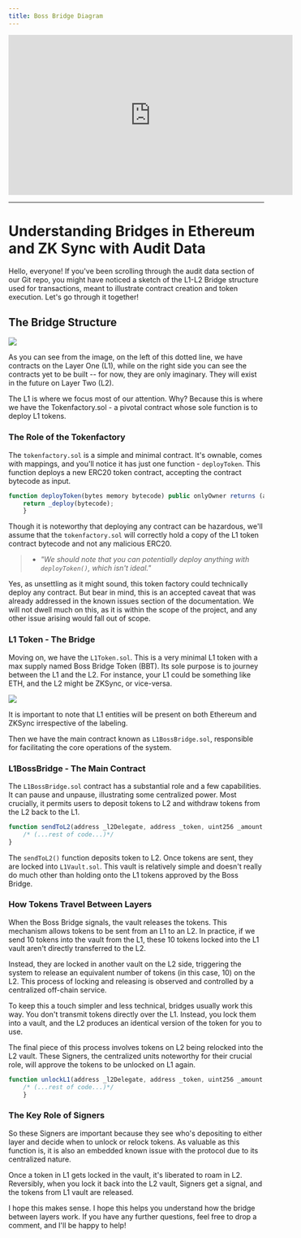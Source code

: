 ```yaml
---
title: Boss Bridge Diagram
---
```


<iframe width="560" height="315" src="https://www.youtube.com/embed/F5Qap3cnz8I?si=k-Xz9-J7NiGOnOr2" title="YouTube video player" frameborder="0" allow="accelerometer; autoplay; clipboard-write; encrypted-media; gyroscope; picture-in-picture; web-share" allowfullscreen></iframe>

---

# Understanding Bridges in Ethereum and ZK Sync with Audit Data

Hello, everyone! If you've been scrolling through the audit data section of our Git repo, you might have noticed a sketch of the L1-L2 Bridge structure used for transactions, meant to illustrate contract creation and token execution. Let's go through it together!

## The Bridge Structure

![](https://cdn.videotap.com/rIxjCdQQCX2uJutT8w6U-12.43.png)

As you can see from the image, on the left of this dotted line, we have contracts on the Layer One (L1), while on the right side you can see the contracts yet to be built -- for now, they are only imaginary. They will exist in the future on Layer Two (L2).

The L1 is where we focus most of our attention. Why? Because this is where we have the Tokenfactory.sol - a pivotal contract whose sole function is to deploy L1 tokens.

### The Role of the Tokenfactory

The `tokenfactory.sol` is a simple and minimal contract. It's ownable, comes with mappings, and you'll notice it has just one function - `deployToken`. This function deploys a new ERC20 token contract, accepting the contract bytecode as input.

```js
function deployToken(bytes memory bytecode) public onlyOwner returns (address){
    return _deploy(bytecode);
    }
```

Though it is noteworthy that deploying any contract can be hazardous, we'll assume that the `tokenfactory.sol` will correctly hold a copy of the L1 token contract bytecode and not any malicious ERC20.

> - _"We should note that you can potentially deploy anything with `deployToken()`, which isn't ideal."_

Yes, as unsettling as it might sound, this token factory could technically deploy any contract. But bear in mind, this is an accepted caveat that was already addressed in the known issues section of the documentation. We will not dwell much on this, as it is within the scope of the project, and any other issue arising would fall out of scope.

### L1 Token - The Bridge

Moving on, we have the `L1Token.sol`. This is a very minimal L1 token with a max supply named Boss Bridge Token (BBT). Its sole purpose is to journey between the L1 and the L2. For instance, your L1 could be something like ETH, and the L2 might be ZKSync, or vice-versa.

![](https://cdn.videotap.com/j1ojbfHNdYgSRmp6YI6u-111.91.png)

It is important to note that L1 entities will be present on both Ethereum and ZKSync irrespective of the labeling.

Then we have the main contract known as `L1BossBridge.sol`, responsible for facilitating the core operations of the system.

### L1BossBridge - The Main Contract

The `L1BossBridge.sol` contract has a substantial role and a few capabilities. It can pause and unpause, illustrating some centralized power. Most crucially, it permits users to deposit tokens to L2 and withdraw tokens from the L2 back to the L1.

```js
function sendToL2(address _l2Delegate, address _token, uint256 _amount, uint256 _l2Gas, bytes calldata _data) external whenNotPaused returns (bytes memory){
    /* (...rest of code...)*/
}
```

The `sendToL2()` function deposits token to L2. Once tokens are sent, they are locked into `L1Vault.sol`. This vault is relatively simple and doesn't really do much other than holding onto the L1 tokens approved by the Boss Bridge.

### How Tokens Travel Between Layers

When the Boss Bridge signals, the vault releases the tokens. This mechanism allows tokens to be sent from an L1 to an L2. In practice, if we send 10 tokens into the vault from the L1, these 10 tokens locked into the L1 vault aren't directly transferred to the L2.

Instead, they are locked in another vault on the L2 side, triggering the system to release an equivalent number of tokens (in this case, 10) on the L2. This process of locking and releasing is observed and controlled by a centralized off-chain service.

To keep this a touch simpler and less technical, bridges usually work this way. You don't transmit tokens directly over the L1. Instead, you lock them into a vault, and the L2 produces an identical version of the token for you to use.

The final piece of this process involves tokens on L2 being relocked into the L2 vault. These Signers, the centralized units noteworthy for their crucial role, will approve the tokens to be unlocked on L1 again.

```js
function unlockL1(address _l2Delegate, address _token, uint256 _amount, bytes calldata _data) external whenNotPaused returns (bytes memory){
    /* (...rest of code...)*/
    }
```

### The Key Role of Signers

So these Signers are important because they see who's depositing to either layer and decide when to unlock or relock tokens. As valuable as this function is, it is also an embedded known issue with the protocol due to its centralized nature.

Once a token in L1 gets locked in the vault, it's liberated to roam in L2. Reversibly, when you lock it back into the L2 vault, Signers get a signal, and the tokens from L1 vault are released.

I hope this makes sense. I hope this helps you understand how the bridge between layers work. If you have any further questions, feel free to drop a comment, and I'll be happy to help!
